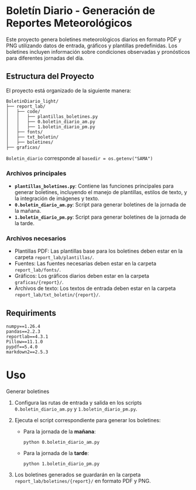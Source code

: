 # Boletín Diario - Generación de Reportes Meteorológicos

Este proyecto genera boletines meteorológicos diarios en formato PDF y PNG utilizando datos de entrada, gráficos y plantillas predefinidas. Los boletines incluyen información sobre condiciones observadas y pronósticos para diferentes jornadas del día.

## Estructura del Proyecto

El proyecto está organizado de la siguiente manera:

```
BoletinDiario_light/
├── report_lab/
│   ├── code/
│   │   ├── plantillas_boletines.py
│   │   ├── 0.boletin_diario_am.py
│   │   ├── 1.boletin_diario_pm.py
│   ├── fonts/
│   ├── txt_boletin/
│   ├── boletines/
├── graficas/
```

`Boletin_diario` corresponde al `basedir = os.getenv("SAMA")`

### Archivos principales

- **`plantillas_boletines.py`**: Contiene las funciones principales para generar boletines, incluyendo el manejo de plantillas, estilos de texto, y la integración de imágenes y texto.
- **`0.boletin_diario_am.py`**: Script para generar boletines de la jornada de la mañana.
- **`1.boletin_diario_pm.py`**: Script para generar boletines de la jornada de la tarde.

### Archivos necesarios
* Plantillas PDF: Las plantillas base para los boletines deben estar en la carpeta `report_lab/plantillas/`.
* Fuentes: Las fuentes necesarias deben estar en la carpeta `report_lab/fonts/`.
* Gráficos: Los gráficos diarios deben estar en la carpeta `graficas/{report}/`.
* Archivos de texto: Los textos de entrada deben estar en la carpeta `report_lab/txt_boletin/{report}/`.


## Requiriments
```
numpy==1.26.4
pandas==2.2.3
reportlab==4.3.1
Pillow==11.1.0
pypdf==5.4.0
markdown2==2.5.3
```

# Uso

Generar boletines
1. Configura las rutas de entrada y salida en los scripts `0.boletin_diario_am.py` y `1.boletin_diario_pm.py`.
2. Ejecuta el script correspondiente para generar los boletines:

    * Para la jornada de la **mañana**:
        ```
        python 0.boletin_diario_am.py
        ```
    * Para la jornada de la **tarde**:
        ```
        python 1.boletin_diario_pm.py
        ```
3. Los boletines generados se guardarán en la carpeta `report_lab/boletines/{report}/` en formato PDF y PNG.